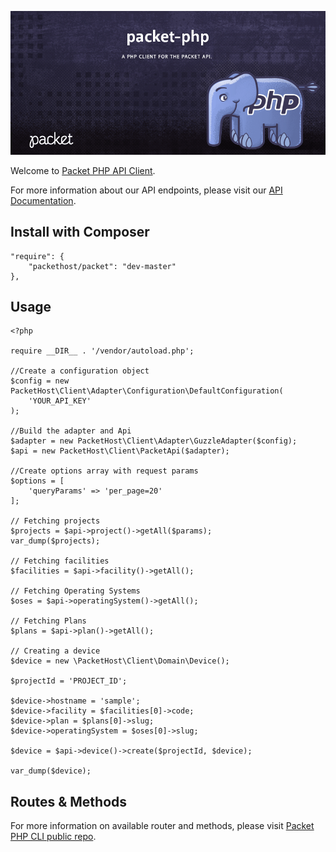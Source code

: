 <!-- <meta>
{
    "title":"PHP",
    "slug":"php",
    "description":"An official PHP client for the Packet API",
    "author":"Zalkar Ziiaidin",
    "github":"zalkar-z",
    "date": "2019/12/11",
    "tag":["PHP", "CLI"]
}
</meta> -->

![Packet PHP API Client Banner](/images/libraries/php/php-banner.png)

Welcome to [Packet PHP API Client](https://github.com/packethost/packet-php).

For more information about our API endpoints, please visit our [API Documentation](https://www.packet.com/developers/api/).

## Install with Composer

```
"require": {
    "packethost/packet": "dev-master"
},
```

## Usage

```
<?php

require __DIR__ . '/vendor/autoload.php';

//Create a configuration object
$config = new PacketHost\Client\Adapter\Configuration\DefaultConfiguration(
    'YOUR_API_KEY'
);

//Build the adapter and Api
$adapter = new PacketHost\Client\Adapter\GuzzleAdapter($config);
$api = new PacketHost\Client\PacketApi($adapter);

//Create options array with request params
$options = [
    'queryParams' => 'per_page=20'
];

// Fetching projects
$projects = $api->project()->getAll($params);
var_dump($projects);

// Fetching facilities
$facilities = $api->facility()->getAll();

// Fetching Operating Systems
$oses = $api->operatingSystem()->getAll();

// Fetching Plans
$plans = $api->plan()->getAll();

// Creating a device
$device = new \PacketHost\Client\Domain\Device();

$projectId = 'PROJECT_ID';

$device->hostname = 'sample';
$device->facility = $facilities[0]->code;
$device->plan = $plans[0]->slug;
$device->operatingSystem = $oses[0]->slug;

$device = $api->device()->create($projectId, $device);

var_dump($device);

```

## Routes & Methods

For more information on available router and methods, please visit [Packet PHP CLI public repo](https://github.com/packethost/packet-php).

